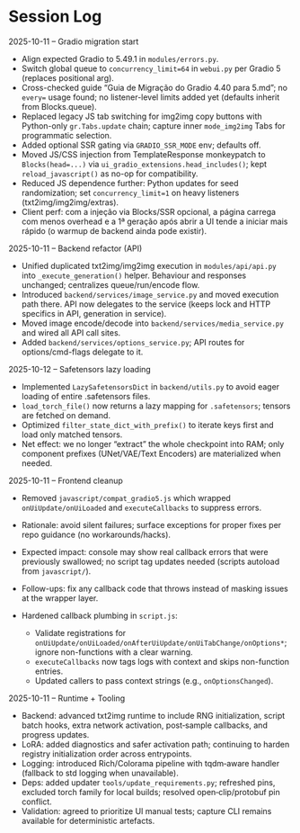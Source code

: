 Session Log
===========

2025-10-11 – Gradio migration start
- Align expected Gradio to 5.49.1 in `modules/errors.py`.
- Switch global queue to `concurrency_limit=64` in `webui.py` per Gradio 5 (replaces positional arg).
- Cross-checked guide “Guia de Migração do Gradio 4.40 para 5.md”; no `every=` usage found; no listener-level limits added yet (defaults inherit from Blocks.queue).
- Replaced legacy JS tab switching for img2img copy buttons with Python-only `gr.Tabs.update` chain; capture inner `mode_img2img` Tabs for programmatic selection.
- Added optional SSR gating via `GRADIO_SSR_MODE` env; defaults off.
- Moved JS/CSS injection from TemplateResponse monkeypatch to `Blocks(head=...)` via `ui_gradio_extensions.head_includes()`; kept `reload_javascript()` as no-op for compatibility.
- Reduced JS dependence further: Python updates for seed randomization; set `concurrency_limit=1` on heavy listeners (txt2img/img2img/extras).
- Client perf: com a injeção via Blocks/SSR opcional, a página carrega com menos overhead e a 1ª geração após abrir a UI tende a iniciar mais rápido (o warmup de backend ainda pode existir).

2025-10-11 – Backend refactor (API)
- Unified duplicated txt2img/img2img execution in `modules/api/api.py` into `_execute_generation()` helper. Behaviour and responses unchanged; centralizes queue/run/encode flow.
- Introduced `backend/services/image_service.py` and moved execution path there. API now delegates to the service (keeps lock and HTTP specifics in API, generation in service).
- Moved image encode/decode into `backend/services/media_service.py` and wired all API call sites.
- Added `backend/services/options_service.py`; API routes for options/cmd-flags delegate to it.

2025-10-12 – Safetensors lazy loading
- Implemented `LazySafetensorsDict` in `backend/utils.py` to avoid eager loading of entire .safetensors files.
- `load_torch_file()` now returns a lazy mapping for `.safetensors`; tensors are fetched on demand.
- Optimized `filter_state_dict_with_prefix()` to iterate keys first and load only matched tensors.
- Net effect: we no longer “extract” the whole checkpoint into RAM; only component prefixes (UNet/VAE/Text Encoders) are materialized when needed.

2025-10-11 – Frontend cleanup
- Removed `javascript/compat_gradio5.js` which wrapped `onUiUpdate/onUiLoaded` and `executeCallbacks` to suppress errors.
- Rationale: avoid silent failures; surface exceptions for proper fixes per repo guidance (no workarounds/hacks).
- Expected impact: console may show real callback errors that were previously swallowed; no script tag updates needed (scripts autoload from `javascript/`).
- Follow-ups: fix any callback code that throws instead of masking issues at the wrapper layer.

- Hardened callback plumbing in `script.js`:
  - Validate registrations for `onUiUpdate/onUiLoaded/onAfterUiUpdate/onUiTabChange/onOptions*`; ignore non-functions with a clear warning.
  - `executeCallbacks` now tags logs with context and skips non-function entries.
  - Updated callers to pass context strings (e.g., `onOptionsChanged`).

2025-10-11 – Runtime + Tooling
- Backend: advanced txt2img runtime to include RNG initialization, script batch hooks, extra network activation, post‑sample callbacks, and progress updates.
- LoRA: added diagnostics and safer activation path; continuing to harden registry initialization order across entrypoints.
- Logging: introduced Rich/Colorama pipeline with tqdm‑aware handler (fallback to std logging when unavailable).
- Deps: added updater `tools/update_requirements.py`; refreshed pins, excluded torch family for local builds; resolved open‑clip/protobuf pin conflict.
- Validation: agreed to prioritize UI manual tests; capture CLI remains available for deterministic artefacts.
